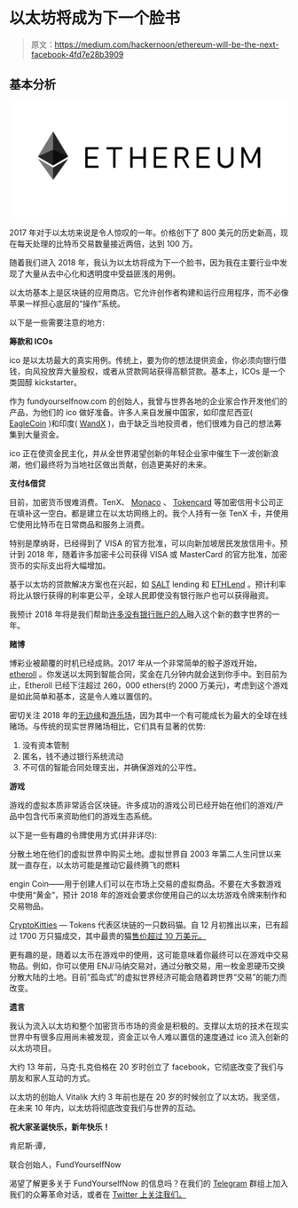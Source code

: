 # 以太坊将成为下一个脸书

> 原文：<https://medium.com/hackernoon/ethereum-will-be-the-next-facebook-4fd7e28b3909>

## 基本分析

![](img/ead0aee37b7cde1883f29cd0df628f7d.png)

2017 年对于以太坊来说是令人惊叹的一年。价格创下了 800 美元的历史新高，现在每天处理的比特币交易数量接近两倍，达到 100 万。

随着我们进入 2018 年，我认为以太坊将成为下一个脸书，因为我在主要行业中发现了大量从去中心化和透明度中受益匪浅的用例。

以太坊基本上是区块链的应用商店。它允许创作者构建和运行应用程序，而不必像苹果一样担心底层的“操作”系统。

以下是一些需要注意的地方:

**筹款和 ICOs**

ico 是以太坊最大的真实用例。传统上，要为你的想法提供资金，你必须向银行借钱，向风投放弃大量股权，或者从贷款网站获得高额贷款。基本上，ICOs 是一个类固醇 kickstarter。

作为 fundyourselfnow.com 的创始人，我曾与世界各地的企业家合作开发他们的产品，为他们的 ico 做好准备。许多人来自发展中国家，如印度尼西亚( [EagleCoin](http://eaglepay.io/) )和印度( [WandX](http://www.wandx.co/) )，由于缺乏当地投资者，他们很难为自己的想法筹集到大量资金。

ico 正在使资金民主化，并从全世界渴望创新的年轻企业家中催生下一波创新浪潮，他们最终将为当地社区做出贡献，创造更美好的未来。

**支付&借贷**

目前，加密货币很难消费。TenX、 [Monaco](https://www.google.com.sg/url?sa=t&rct=j&q=&esrc=s&source=web&cd=3&cad=rja&uact=8&ved=0ahUKEwjN5eSt4pzYAhWMvY8KHXn0B74QFgg6MAI&url=https%3A%2F%2Fmona.co%2F&usg=AOvVaw17_z6PlnYtdvXDJAOgqPfJ) 、 [Tokencard](http://tokencard.io) 等加密信用卡公司正在填补这一空白。都是建立在以太坊网络上的。我个人持有一张 TenX 卡，并使用它使用比特币在日常商品和服务上消费。

特别是摩纳哥，已经得到了 VISA 的官方批准，可以向新加坡居民发放信用卡。预计到 2018 年，随着许多加密卡公司获得 VISA 或 MasterCard 的官方批准，加密货币的实际支出将大幅增加。

基于以太坊的贷款解决方案也在兴起，如 [SALT](http://saltlending.com) lending 和 [ETHLend](https://ethlend.io/en/) 。预计利率将比从银行获得的利率更公平，全球人民即使没有银行账户也可以获得融资。

我预计 2018 年将是我们帮助[许多没有银行账户的人](https://www.techinasia.com/talk/438m-unbanked-southeast-asia-fintech)融入这个新的数字世界的一年。

**赌博**

博彩业被颠覆的时机已经成熟。2017 年从一个非常简单的骰子游戏开始， [etheroll](http://etheroll.com/) 。你发送以太网到智能合同，奖金在几分钟内就会送到你手中。到目前为止，Etheroll 已经下注超过 260，000 ethers(约 2000 万美元)，考虑到这个游戏是如此简单和基本，这是令人难以置信的。

密切关注 2018 年的[无边缘](http://edgeless.io/)和[游乐场](https://funfair.io/)，因为其中一个有可能成长为最大的全球在线赌场。与传统的现实世界赌场相比，它们具有显著的优势:

1.  没有资本管制
2.  匿名，钱不通过银行系统流动
3.  不可信的智能合同处理支出，并确保游戏的公平性。

**游戏**

游戏的虚拟本质非常适合区块链。许多成功的游戏公司已经开始在他们的游戏/产品中包含代币来资助他们的游戏生态系统。

以下是一些有趣的令牌使用方式(并非详尽):

分散土地在他们的虚拟世界中购买土地。虚拟世界自 2003 年第二人生问世以来就一直存在，以太坊可能是推动它最终腾飞的燃料

engin Coin——用于创建人们可以在市场上交易的虚拟商品。不要在大多数游戏中使用“黄金”，预计 2018 年的游戏会要求你使用自己的以太坊游戏令牌来制作和交易物品。

[CryptoKitties](https://www.cryptokitties.co/) — Tokens 代表区块链的一只数码猫。自 12 月初推出以来，已有超过 1700 万只猫成交，其中最贵的猫[售价超过 10 万美元。](http://kittysales.herokuapp.com)

更有趣的是，随着以太币在游戏中的使用，这可能意味着你最终可以在游戏中交易物品。例如，你可以使用 ENJ/马纳交易对，通过分散交易，用一枚金恩硬币交换分散大陆的土地。目前“孤岛式”的虚拟世界经济可能会随着跨世界“交易”的能力而改变。

**遗言**

我认为流入以太坊和整个加密货币市场的资金是积极的。支撑以太坊的技术在现实世界中有很多应用尚未被发现，资金正以令人难以置信的速度通过 ico 流入创新的以太坊项目。

大约 13 年前，马克·扎克伯格在 20 岁时创立了 facebook，它彻底改变了我们与朋友和家人互动的方式。

以太坊的创始人 Vitalik 大约 3 年前也是在 20 岁的时候创立了以太坊。我坚信，在未来 10 年内，以太坊将彻底改变我们与世界的互动。

**祝大家圣诞快乐，新年快乐！**

肯尼斯·谭，

联合创始人，FundYourselfNow

渴望了解更多关于 FundYourselfNow 的信息吗？在我们的 [Telegram](https://t.me/fundyourselfnow) 群组上加入我们的众筹革命对话，或者在 [Twitter 上关注我们。](https://twitter.com/fundyourselfnow)